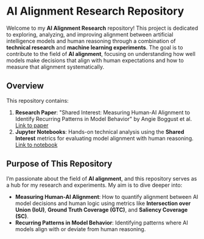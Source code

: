 
# AI Alignment Research Repository

Welcome to my **AI Alignment Research** repository! This project is dedicated to exploring, analyzing, and improving alignment between artificial intelligence models and human reasoning through a combination of **technical research** and **machine learning experiments**. The goal is to contribute to the field of **AI alignment**, focusing on understanding how well models make decisions that align with human expectations and how to measure that alignment systematically.

## Overview
This repository contains:
1. **Research Paper**: "Shared Interest: Measuring Human-AI Alignment to Identify Recurring Patterns in Model Behavior" by Angie Boggust et al. [Link to paper](https://dl.acm.org/doi/abs/10.1145/3491102.3501965)
2. **Jupyter Notebooks**: Hands-on technical analysis using the **Shared Interest** metrics for evaluating model alignment with human reasoning. [Link to notebook](./Al-Alignment-Shared-Interest.ipynb)


## Purpose of This Repository
I’m passionate about the field of **AI alignment**, and this repository serves as a hub for my research and experiments. My aim is to dive deeper into:
- **Measuring Human-AI Alignment**: How to quantify alignment between AI model decisions and human logic using metrics like **Intersection over Union (IoU)**, **Ground Truth Coverage (GTC)**, and **Saliency Coverage (SC)**.
- **Recurring Patterns in Model Behavior**: Identifying patterns where AI models align with or deviate from human reasoning.
